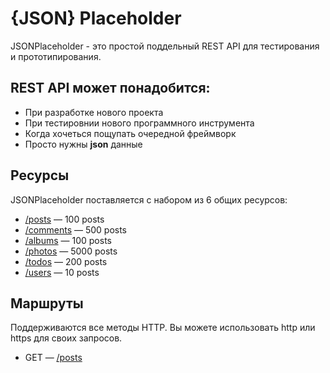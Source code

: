 # {JSON} Placeholder

JSONPlaceholder - это простой поддельный REST API для тестирования и прототипирования.

## REST API может понадобится:

* При разработке нового проекта
* При тестировнии нового программного инструмента
* Когда хочеться пощупать очередной фреймворк
* Просто нужны **json** данные

## Ресурсы

JSONPlaceholder поставляется с набором из 6 общих ресурсов:

* [/posts](https://jsonplaceholder.typicode.com/posts) — 100 posts
* [/comments](https://jsonplaceholder.typicode.com/comments) — 500 posts
* [/albums](https://jsonplaceholder.typicode.com/albums) — 100 posts
* [/photos](https://jsonplaceholder.typicode.com/photos) — 5000 posts
* [/todos](https://jsonplaceholder.typicode.com/todos) — 200 posts
* [/users](https://jsonplaceholder.typicode.com/users) — 10 posts

## Маршруты

Поддерживаются все методы HTTP. Вы можете использовать http или https для своих запросов.

* GET — [/posts](https://jsonplaceholder.typicode.com/posts)
